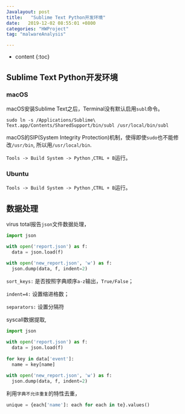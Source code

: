 ```yaml
---
Javalayout: post
title:   "Sublime Text Python开发环境"
date:   2019-12-02 08:55:01 +0800
categories: "HWProject"
tag: "malwareAnalysis"

---
```


* content
{:toc}






## Sublime Text Python开发环境

### macOS

macOS安装Sublime Text之后，Terminal没有默认启用`subl`命令。

```shell
sudo ln -s /Applications/Sublime\ Text.app/Contents/SharedSupport/bin/subl /usr/local/bin/subl
```

macOS的SIP(System Integrity Protection)机制，使得即使`sudo`也不能修改`/usr/bin`, 所以用`/usr/local/bin`.

`Tools -> Build System -> Python` ,`CTRL + B`运行。

### Ubuntu

`Tools -> Build System -> Python` ,`CTRL + B`运行。

## 数据处理

virus total报告`json`文件数据处理，

```python
import json

with open('report.json') as f:
  data = json.load(f)
  
with open('new_report.json', 'w') as f:
  json.dump(data, f, indent=2)
```

`sort_keys:` 是否按照字典顺序`a-z`输出，`True/False`；

`indent=4:` 设置缩进格数；

`separators:` 设置分隔符



syscall数据提取,

```python
import json

with open('report.json') as f:
  data = json.load(f)
  
for key in data['event']:
  name = key[name]
  
with open('new_report.json', 'w') as f:
  json.dump(data, f, indent=2)
```

利用`字典不允许重复`的特性去重，

```python
unique = {each['name']: each for each in te}.values()
```

